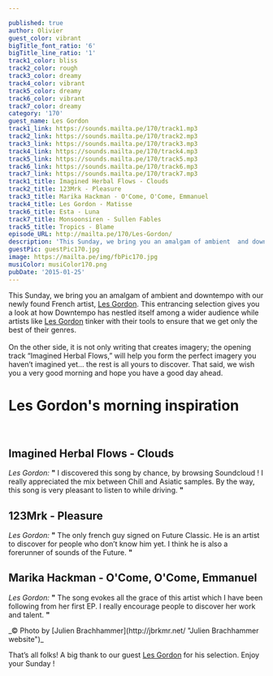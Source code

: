 ```yaml
---

published: true
author: Olivier
guest_color: vibrant
bigTitle_font_ratio: '6'
bigTitle_line_ratio: '1'
track1_color: bliss
track2_color: rough
track3_color: dreamy
track4_color: vibrant
track5_color: dreamy
track6_color: vibrant
track7_color: dreamy
category: '170'
guest_name: Les Gordon
track1_link: https://sounds.mailta.pe/170/track1.mp3
track2_link: https://sounds.mailta.pe/170/track2.mp3
track3_link: https://sounds.mailta.pe/170/track3.mp3
track4_link: https://sounds.mailta.pe/170/track4.mp3
track5_link: https://sounds.mailta.pe/170/track5.mp3
track6_link: https://sounds.mailta.pe/170/track6.mp3
track7_link: https://sounds.mailta.pe/170/track7.mp3
track1_title: Imagined Herbal Flows - Clouds
track2_title: 123Mrk - Pleasure
track3_title: Marika Hackman - O'Come, O'Come, Emmanuel
track4_title: Les Gordon - Matisse
track6_title: Esta - Luna
track7_title: Monsoonsiren - Sullen Fables
track5_title: Tropics - Blame
episode_URL: http://mailta.pe/170/Les-Gordon/
description: 'This Sunday, we bring you an amalgam of ambient  and downtempo with our newly found French artist, Les Gordon. '
guestPic: guestPic170.jpg
image: https://mailta.pe/img/fbPic170.jpg
musiColor: musiColor170.png
pubDate: '2015-01-25'
---
```


This Sunday, we bring you an amalgam of ambient  and downtempo with our newly found French artist, [Les Gordon](https://fr-fr.facebook.com/pages/Les-Gordon/279442925425521 "Les Gordon on Facebook").
This entrancing selection gives you a look at how Downtempo has nestled itself among a wider audience while artists like [Les Gordon](https://soundcloud.com/les-gordon "Les Gordon on Soundcloud") tinker with their tools to ensure that we get only the best of their genres. 
<br><br>
On the other side, it is not only writing that  creates imagery; the opening track “Imagined Herbal Flows,” will help you form the perfect imagery you haven’t imagined yet… the rest is all yours to discover. That said, we wish you a very good morning and hope you have a good day ahead. 

# Les Gordon's morning inspiration
<br>

## Imagined Herbal Flows - Clouds
_Les Gordon:_ **"** I discovered this song by chance, by browsing Soundcloud ! I really appreciated the mix between Chill and Asiatic samples. By the way, this song is very pleasant to listen to while driving. **"** 
 
## 123Mrk - Pleasure
_Les Gordon:_ **"** The only french guy signed on Future Classic. He is an artist to discover for people who don’t know him yet. I think he is also a forerunner of sounds of the Future. **"** 
 
## Marika Hackman - O'Come, O'Come, Emmanuel
_Les Gordon:_ **"** The song evokes all the grace of this artist which I have been following from her first EP. I really encourage people to discover her work and talent. **"**  

<p>
_© Photo by [Julien Brachhammer](http://jbrkmr.net/ "Julien Brachhammer website")_



That’s all folks! A big thank to our guest [Les Gordon](http://lesgordon.bandcamp.com/ "Les Gordon Bandcamp") for his selection. Enjoy your Sunday !
